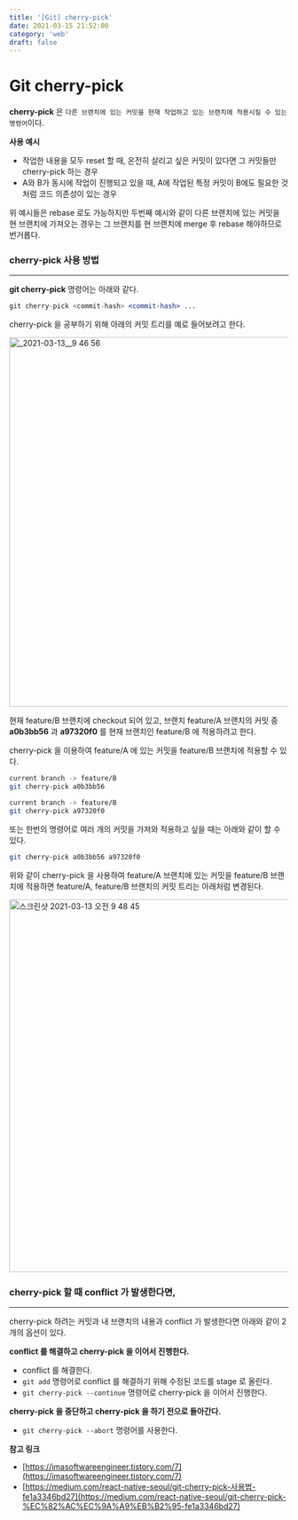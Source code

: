 ```yaml
---
title: '[Git] cherry-pick'
date: 2021-03-15 21:52:00
category: 'web'
draft: false
---
```


Git cherry-pick
========================
**cherry-pick** 은 `다른 브랜치에 있는 커밋을 현재 작업하고 있는 브랜치에 적용시킬 수 있는 명령어`이다.

**사용 예시**

- 작업한 내용을 모두 reset 할 때, 온전히 살리고 싶은 커밋이 있다면 그 커밋들만 cherry-pick 하는 경우
- A와 B가 동시에 작업이 진행되고 있을 때, A에 작업된 특정 커밋이 B에도 필요한 것처럼 코드 의존성이 있는 경우

위 예시들은 rebase 로도 가능하지만 두번째 예시와 같이 다른 브랜치에 있는 커밋을 현 브랜치에 가져오는 경우는 그 브랜치를 현 브랜치에 merge 후 rebase 해야하므로 번거롭다.

### cherry-pick 사용 방법

---

**git cherry-pick** 명령어는 아래와 같다.

```jsx
git cherry-pick <commit-hash> <commit-hash> ... 
```

cherry-pick 을 공부하기 위해 아래의 커밋 트리를 예로 들어보려고 한다.

<img width="666" alt="_2021-03-13__9 46 56" src="https://user-images.githubusercontent.com/29244798/111155512-e1f00b00-85d7-11eb-9d6a-c0eb22bab6de.png">

현재 feature/B 브랜치에 checkout 되어 있고, 브랜치 feature/A 브랜치의 커밋 중 **a0b3bb56** 과 **a97320f0** 를 현재 브랜치인 feature/B 에 적용하려고 한다.

cherry-pick 을 이용하여 feature/A 에 있는 커밋을 feature/B 브랜치에 적용할 수 있다.

```bash
current branch -> feature/B
git cherry-pick a0b3bb56
```

```bash
current branch -> feature/B
git cherry-pick a97320f0
```

또는 한번의 명령어로 여러 개의 커밋을 가져와 적용하고 싶을 때는 아래와 같이 할 수 있다.

```bash
git cherry-pick a0b3bb56 a97320f0
```

위와 같이 cherry-pick 을 사용하여 feature/A 브랜치에 있는 커밋을 feature/B 브랜치에 적용하면 feature/A, feature/B 브랜치의 커밋 트리는 아래처럼 변경된다.

<img width="672" alt="스크린샷 2021-03-13 오전 9 48 45" src="https://user-images.githubusercontent.com/29244798/111155403-c422a600-85d7-11eb-922a-ec9c987d9c6f.png">

### cherry-pick 할 때 conflict 가 발생한다면,
---

cherry-pick 하려는 커밋과 내 브랜치의 내용과 conflict 가 발생한다면 아래와 같이 2개의 옵션이 있다.

**conflict 를 해결하고 cherry-pick 을 이어서 진행한다.**

- conflict 를 해결한다.
- `git add` 명령어로 conflict 를 해결하기 위해 수정된 코드를 stage 로 올린다.
- `git cherry-pick --continue` 명령어로 cherry-pick 을 이어서 진행한다.

**cherry-pick 을 중단하고 cherry-pick 을 하기 전으로 돌아간다.**

- `git cherry-pick --abort` 명령어를 사용한다.

**참고 링크**
- [https://imasoftwareengineer.tistory.com/7](https://imasoftwareengineer.tistory.com/7)
- [https://medium.com/react-native-seoul/git-cherry-pick-사용법-fe1a3346bd27](https://medium.com/react-native-seoul/git-cherry-pick-%EC%82%AC%EC%9A%A9%EB%B2%95-fe1a3346bd27)
